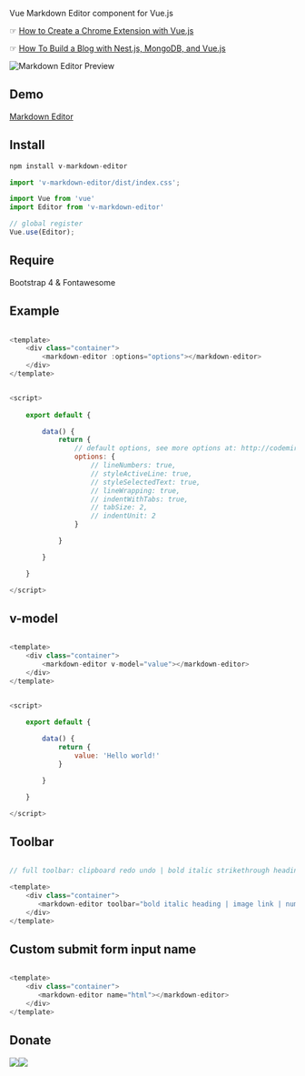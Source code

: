 Vue Markdown Editor component for Vue.js

☞ [How to Create a Chrome Extension with Vue.js](https://morioh.com/p/0169fb660bae)

☞ [How To Build a Blog with Nest.js, MongoDB, and Vue.js](https://morioh.com/p/74ffc8a798bb)

![Markdown Editor Preview](https://i.imgur.com/Bcr3Xhk.png)


## Demo

[Markdown Editor](https://nasa8x.github.io/v-markdown-editor/dist/www)

## Install

```js
npm install v-markdown-editor
```

```js
import 'v-markdown-editor/dist/index.css';

import Vue from 'vue'
import Editor from 'v-markdown-editor'

// global register
Vue.use(Editor);

```

## Require

Bootstrap 4 & Fontawesome


## Example

```js

<template>
    <div class="container">
        <markdown-editor :options="options"></markdown-editor>
    </div>
</template>


<script>
   
    export default {

        data() {
            return {
                // default options, see more options at: http://codemirror.net/doc/manual.html#config
                options: {                   
                    // lineNumbers: true,
                    // styleActiveLine: true,
                    // styleSelectedText: true,
                    // lineWrapping: true,
                    // indentWithTabs: true,
                    // tabSize: 2,
                    // indentUnit: 2
                }

            }

        }

    }

</script>
```

## v-model


```js

<template>
    <div class="container">
        <markdown-editor v-model="value"></markdown-editor>
    </div>
</template>


<script>
   
    export default {

        data() {
            return {
                value: 'Hello world!'
            }

        }

    }

</script>
```

## Toolbar


```js

// full toolbar: clipboard redo undo | bold italic strikethrough heading | image link | numlist bullist code quote | preview fullscreen

<template>
    <div class="container">
       <markdown-editor toolbar="bold italic heading | image link | numlist bullist code quote | preview fullscreen"></markdown-editor>
    </div>
</template>

```


## Custom submit form input name


```js

<template>
    <div class="container">
       <markdown-editor name="html"></markdown-editor>
    </div>
</template>

```

## Donate
[![](https://i.imgur.com/z0p6RvA.png)](http://vrl.to/ec5cfbae)[![](https://i.imgur.com/bEUNBGz.png)](http://vrl.to/ec5cfbae)
